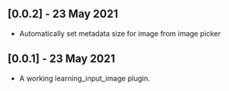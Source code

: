 ## [0.0.2] - 23 May 2021

* Automatically set metadata size for image from image picker

## [0.0.1] - 23 May 2021

* A working learning_input_image plugin.
